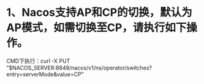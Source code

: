 # 1、Nacos支持AP和CP的切换，默认为AP模式，如需切换至CP，请执行如下操作。
CMD下执行：curl -X PUT "$NACOS_SERVER:8848/nacos/v1/ns/operator/switches?entry=serverMode&value=CP"
